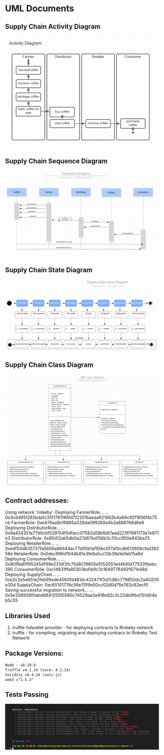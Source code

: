 # UML Documents
## Supply Chain Activity Diagram
![activity diagram](./images/ActivityDiagram.png)

## Supply Chain Sequence Diagram
![sequence diagram](./images/SequenceDiagram.png)

## Supply Chain State Diagram
![state diagram](./images/SupplyChainStateDiagram.png)

## Supply Chain Class Diagram
![state diagram](./images/CLASSUML.png)


## Contract addresses:
Using network 'rinkeby'.
  Deploying FarmerRole...
  ... 0x3cdd95f282bda1c35f1761f46fd7f2201baeaa621662b4a84c92f1856f4c75cb
  FarmerRole: 0xe476aa9c16865a326da099269a4b3a888768d6e9
  Deploying DistributorRole...
  ... 0x9a424351e77d0cbf539154f54facc07582a58bfb97aad22197881173e7e971e3
  DistributorRole: 0x80d12ab5db0a27d67bd158b3c70cc950e843be25
  Deploying RetailerRole...
  ... 0xedf54d635737fa5606a86644ac77d00b1af95bc0f7a10cdb613606cfad36258e
  RetailerRole: 0x0dec996d1944b81e3fe6a5cc13b39a1e0eb15a8d
  Deploying ConsumerRole...
  ... 0x90f9a81f953454f99e231df2fc75d9219605e1052051ed4fd0d77533fbebc390
  ConsumerRole: 0xc14631ffa80303bd1e9c3c1649776492f871e48d
  Deploying SupplyChain...
  ... 0xe2c2e5a651e2feb95ede4560fd481dc432471f3d7c88c779850dc2a40209e30d
  SupplyChain: 0xc65101776c56e70f9e50cc02d0d75e763c63ecf0
Saving successful migration to network...
  ... 0x5e336938f0abd6841255f0560c74529aa3e918e82c3c22db9fbd7b1d04bb5c55

  ## Libraries Used
  1. truffle-hdwallet-provider - for deploying contracts to Rinkeby network
  2. truffle - for compiling, migrating and deploying contracs to Rinkeby Test Network
  
  ## Package Versions:
  	Node - v8.10.0
  	Truffle v4.1.14 (core: 4.1.14)
	Solidity v0.4.24 (solc-js)
	web3 v^1.5.3"

## Tests Passing
![tests](./images/TestsPassing.png)